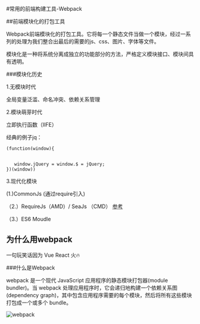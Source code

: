 #常用的前端构建工具-Webpack

##前端模块化的打包工具

Webpack前端模块化的打包工具。它将每一个静态文件当做一个模块，经过一系列的处理为我们整合出最后的需要的js、css、图片、字体等文件。

模块化是一种将系统分离成独立的功能部分的方法，严格定义模块接口、模块间具有透明。

###模块化历史

1.无模块时代

全局变量泛滥、命名冲突、依赖关系管理

2.模块萌芽时代

立即执行函数（IIFE）

经典的例子jq：

```
(function(window){


   window.jQuery = window.$ = jQuery;
})(window))
```

3.现代化模块


 (1.)CommonJs (通过require引入)

（2.）RequireJs（AMD）/ SeaJs （CMD） 
[参考](https://www.zhihu.com/question/20351507/answer/14859415)


（3.）ES6 Moudle

## 为什么用webpack

一句玩笑话因为 Vue React 火🔥


###什么是Webpack

webpack 是一个现代 JavaScript 应用程序的静态模块打包器(module bundler)。当 webpack 处理应用程序时，它会递归地构建一个依赖关系图(dependency graph)，其中包含应用程序需要的每个模块，然后将所有这些模块打包成一个或多个 bundle。

![webpack](https://wendaoshuai66.github.io/study/note/images/webpack.png)

